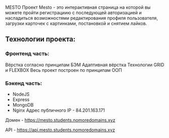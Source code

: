 MESTO
Проект Mesto - это интерактивная страница на которой вы можете пройти регистрациию с последующей авторизацией и насладиться возможностями редактирования профиля пользователя, загрузки карточек с картинками, постановкой и снятием лайков.
## Технологии проекта:
### Фронтенд часть:
Вёрстка согласно принципам БЭМ
Адаптивная вёрстка
Технологии GRID и FLEXBOX
Весь проект построен по принципам ООП
### Бэкенд часть:
* NodeJS
* Express
* MongoDB
* Nginx
Адрес публичного IP - 84.201.163.171

Домен - https://mesto.students.nomoredomains.xyz

API - https://api.mesto.students.nomoredomains.xyz